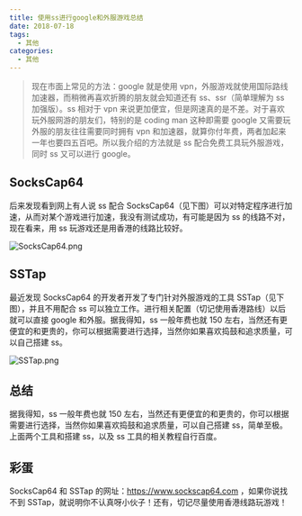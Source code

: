 ```yaml
---
title: 使用ss进行google和外服游戏总结
date: 2018-07-18
tags:
  - 其他
categories:
  - 其他
---
```


> 现在市面上常见的方法：google 就是使用 vpn，外服游戏就使用国际路线加速器，而稍微再喜欢折腾的朋友就会知道还有 ss、ssr（简单理解为 ss 加强版）。ss 相对于 vpn 来说更加便宜，但是网速真的是不差。对于喜欢玩外服网游的朋友们，特别的是 coding man 这种即需要 google 又需要玩外服的朋友往往需要同时拥有 vpn 和加速器，就算你付年费，两者加起来一年也要四五百吧。所以我介绍的方法就是 ss 配合免费工具玩外服游戏，同时 ss 又可以进行 google。

<!-- more -->

## SocksCap64

后来发现看到网上有人说 ss 配合 SocksCap64（见下图）可以对特定程序进行加速，从而对某个游戏进行加速，我没有测试成功，有可能是因为 ss 的线路不对，现在看来，用 ss 玩游戏还是用香港的线路比较好。

![SocksCap64.png](../images/SocksCap64.png)

## SSTap

最近发现 SocksCap64 的开发者开发了专门针对外服游戏的工具 SSTap（见下图），并且不用配合 ss 可以独立工作。进行相关配置（切记使用香港路线）以后就可以直接 google 和外服。据我得知，ss 一般年费也就 150 左右，当然还有更便宜的和更贵的，你可以根据需要进行选择，当然你如果喜欢捣鼓和追求质量，可以自己搭建 ss。

![SSTap.png](../images/SSTap.png)

## 总结

据我得知，ss 一般年费也就 150 左右，当然还有更便宜的和更贵的，你可以根据需要进行选择，当然你如果喜欢捣鼓和追求质量，可以自己搭建 ss，简单至极。上面两个工具和搭建 ss，以及 ss 工具的相关教程自行百度。

## 彩蛋

SocksCap64 和 SSTap 的网址：https://www.sockscap64.com ，如果你说找不到 SSTap，就说明你不认真呀小伙子！还有，切记尽量使用香港线路玩游戏！


